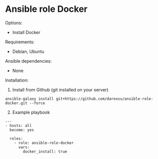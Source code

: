 # Ansible role Docker
Options:
  - Install Docker

Requirements:
  - Debian, Ubuntu

Ansible dependencies:
  - None

Installation:
1) Install from Github (git installed on your server)
```
ansible-galaxy install git+https://github.com/darexsu/ansible-role-docker.git --force
```
2) Example playbook
```
---
- hosts: all
  become: yes

  roles:
    - role: ansible-role-docker
      vars:
        docker_install: true
```
